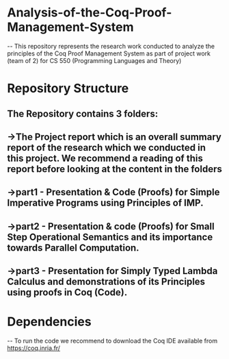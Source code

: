 # Analysis-of-the-Coq-Proof-Management-System
--
This repository represents the research work conducted to analyze the principles of the Coq Proof Management System as part of project work (team of 2) for CS 550 (Programming Languages and Theory)

# Repository Structure
The Repository contains 3 folders:
--
->The Project report which is an overall summary report of the research which we conducted in this project. We recommend a reading of this report before looking at the content in the folders
--
->part1 - Presentation & Code (Proofs) for Simple Imperative Programs using Principles of IMP.
--
->part2 - Presentation & code (Proofs) for Small Step Operational Semantics and its importance towards Parallel Computation.
--
->part3 - Presentation for Simply Typed Lambda Calculus and demonstrations of its Principles using proofs in Coq (Code).
--
# Dependencies
--
To run the code we recommend to download the Coq IDE available from https://coq.inria.fr/


